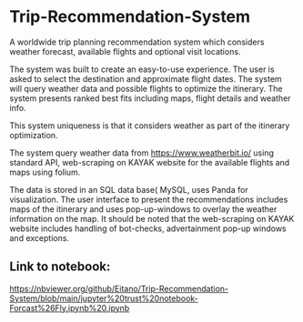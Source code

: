 # Trip-Recommendation-System

A worldwide trip planning recommendation system which considers weather forecast, available flights and optional visit locations.

The system was built to create an easy-to-use experience. The user is asked to select the destination and approximate flight dates. The system will query weather data and possible flights to optimize the itinerary. The system presents ranked best fits including maps, flight details and weather info.

This system uniqueness is that it considers weather as part of the itinerary optimization.

The system query weather data from https://www.weatherbit.io/ using standard API, web-scraping on KAYAK website for the available flights and maps using folium.

The data is stored in an SQL data base( MySQL, uses Panda for visualization. 
The user interface to present the recommendations includes maps of the itinerary and uses pop-up-windows to overlay the weather information on the map. 
It should be noted that the web-scraping on KAYAK website includes handling of bot-checks, advertainment pop-up windows and exceptions.



## Link to notebook:
https://nbviewer.org/github/Eitano/Trip-Recommendation-System/blob/main/jupyter%20trust%20notebook-Forcast%26Fly.ipynb%20.ipynb




